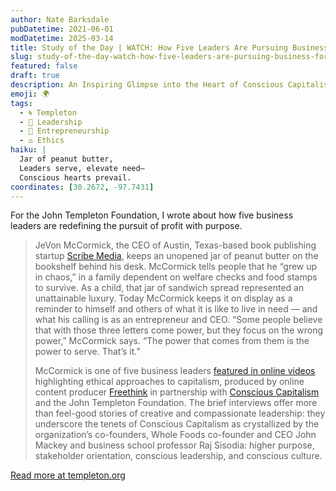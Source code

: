 ```yaml
---
author: Nate Barksdale
pubDatetime: 2021-06-01
modDatetime: 2025-03-14
title: Study of the Day | WATCH: How Five Leaders Are Pursuing Business for the Greater Good
slug: study-of-the-day-watch-how-five-leaders-are-pursuing-business-for-the-greater-good
featured: false
draft: true
description: An Inspiring Glimpse into the Heart of Conscious Capitalism
emoji: 🌍
tags:
  - 🌀 Templeton
  - 💼 Leadership
  - 🌱 Entrepreneurship
  - ⚖️ Ethics
haiku: |
  Jar of peanut butter,  
  Leaders serve, elevate need—  
  Conscious hearts prevail.
coordinates: [30.2672, -97.7431]
---
```


For the John Templeton Foundation, I wrote about how five business leaders are redefining the pursuit of profit with purpose.

> JeVon McCormick, the CEO of Austin, Texas-based book publishing startup [Scribe Media](https://scribemedia.com), keeps an unopened jar of peanut butter on the bookshelf behind his desk. McCormick tells people that he “grew up in chaos,” in a family dependent on welfare checks and food stamps to survive. As a child, that jar of sandwich spread represented an unattainable luxury. Today McCormick keeps it on display as a reminder to himself and others of what it is like to live in need — and what his calling is as an entrepreneur and CEO. “Some people believe that with those three letters come power, but they focus on the wrong power,” McCormick says. “The power that comes from them is the power to serve. That’s it.”
>
> McCormick is one of five business leaders [featured in online videos](https://www.freethink.com/videos/empathy-in-the-workplace) highlighting ethical approaches to capitalism, produced by online content producer [Freethink](https://www.freethink.com) in partnership with [Conscious Capitalism](https://www.consciouscapitalism.org) and the John Templeton Foundation. The brief interviews offer more than feel-good stories of creative and compassionate leadership: they underscore the tenets of Conscious Capitalism as crystallized by the organization’s co-founders, Whole Foods co-founder and CEO John Mackey and business school professor Raj Sisodia: higher purpose, stakeholder orientation, conscious leadership, and conscious culture.

[Read more at templeton.org](https://www.templeton.org/news/how-five-leaders-are-pursuing-business-for-the-greater-good)
